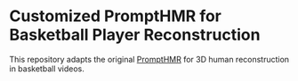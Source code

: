 # Customized PromptHMR for Basketball Player Reconstruction

This repository adapts the original [PromptHMR](https://github.com/yufu-wang/PromptHMR) for 3D human reconstruction in basketball videos.
